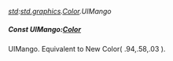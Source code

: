 _[std](../../modules/std/std-module.md):[std.graphics](../../modules/std/std-graphics.md).[Color](../../modules/std/std-graphics-color.md).UIMango_
##### Const UIMango:[Color](../../modules/std/std-graphics-color.md)
UIMango. Equivalent to New Color( .94,.58,.03 ).
